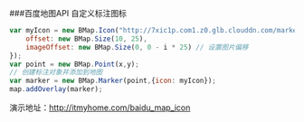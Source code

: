 ###百度地图API 自定义标注图标

```js
var myIcon = new BMap.Icon("http://7xic1p.com1.z0.glb.clouddn.com/markers.png", new BMap.Size(23, 25), {
	offset: new BMap.Size(10, 25),
	imageOffset: new BMap.Size(0, 0 - i * 25) // 设置图片偏移  
});
var point = new BMap.Point(x,y);
// 创建标注对象并添加到地图 
var marker = new BMap.Marker(point,{icon: myIcon});
map.addOverlay(marker);
```

演示地址：http://itmyhome.com/baidu_map_icon